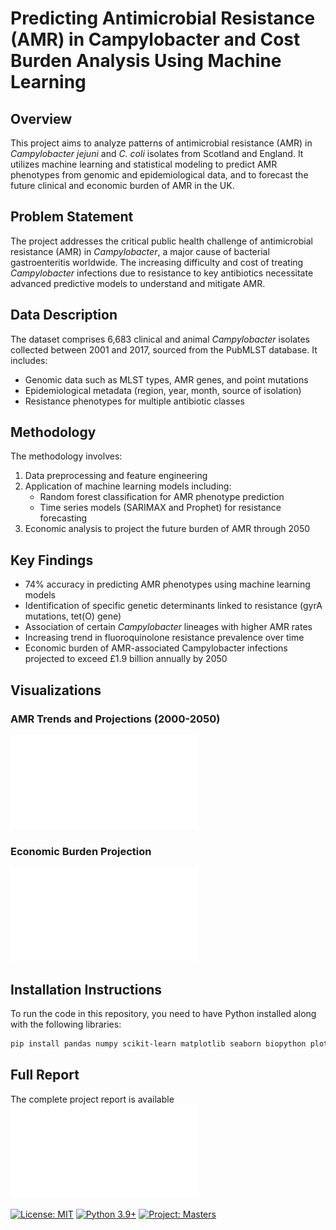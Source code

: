 # Predicting Antimicrobial Resistance (AMR) in Campylobacter and Cost Burden Analysis Using Machine Learning

## Overview
This project aims to analyze patterns of antimicrobial resistance (AMR) in *Campylobacter jejuni* and *C. coli* isolates from Scotland and England. It utilizes machine learning and statistical modeling to predict AMR phenotypes from genomic and epidemiological data, and to forecast the future clinical and economic burden of AMR in the UK.

## Problem Statement
The project addresses the critical public health challenge of antimicrobial resistance (AMR) in *Campylobacter*, a major cause of bacterial gastroenteritis worldwide. The increasing difficulty and cost of treating *Campylobacter* infections due to resistance to key antibiotics necessitate advanced predictive models to understand and mitigate AMR.

## Data Description
The dataset comprises 6,683 clinical and animal *Campylobacter* isolates collected between 2001 and 2017, sourced from the PubMLST database. It includes:
- Genomic data such as MLST types, AMR genes, and point mutations
- Epidemiological metadata (region, year, month, source of isolation)
- Resistance phenotypes for multiple antibiotic classes

## Methodology
The methodology involves:
1. Data preprocessing and feature engineering
2. Application of machine learning models including:
   - Random forest classification for AMR phenotype prediction
   - Time series models (SARIMAX and Prophet) for resistance forecasting
3. Economic analysis to project the future burden of AMR through 2050

## Key Findings
- 74% accuracy in predicting AMR phenotypes using machine learning models
- Identification of specific genetic determinants linked to resistance (gyrA mutations, tet(O) gene)
- Association of certain *Campylobacter* lineages with higher AMR rates
- Increasing trend in fluoroquinolone resistance prevalence over time
- Economic burden of AMR-associated Campylobacter infections projected to exceed £1.9 billion annually by 2050

## Visualizations

### AMR Trends and Projections (2000-2050)
![AMR Trends and Projections](results/complete_resistance_analysis.pdf)

### Economic Burden Projection
![Economic Burden Projection](results/economic_burden_plot.pdf)

## Installation Instructions
To run the code in this repository, you need to have Python installed along with the following libraries:

```bash
pip install pandas numpy scikit-learn matplotlib seaborn biopython plotly bokeh statsmodels prophet
```

## Full Report
The complete project report is available ![here](docs/AMR_Project_Report.pdf)


[![License: MIT](https://img.shields.io/badge/License-MIT-yellow.svg)](https://opensource.org/licenses/MIT)
[![Python 3.9+](https://img.shields.io/badge/python-3.9+-blue.svg)](https://www.python.org/downloads/)
[![Project: Masters](https://img.shields.io/badge/Project-Masters-green.svg)]()
